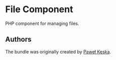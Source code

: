 File Component
=================

PHP component for managing files.

Authors
-------

The bundle was originally created by [Paweł Kęska](mailto:projekty@pawelkeska.eu).